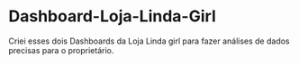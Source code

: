 # Dashboard-Loja-Linda-Girl
Criei esses dois Dashboards da Loja Linda girl para fazer análises de dados precisas para o proprietário.
